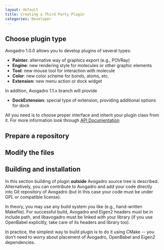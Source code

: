 ```yaml
---
layout: default
title: Creating a Third Party Plugin
categories: Developer
---
```




Choose plugin type
------------------

Avogadro 1.0.0 allows you to develop plugins of several types:

-   **Painter**: alternative way of graphics export (e.g., POVRay)
-   **Engine**: new rendering style for molecules or other graphic elements
-   **Tool**: new mouse tool for interaction with molecule
-   **Color**: new color scheme for bonds, atoms, etc.
-   **Extension**: new menu action or dock widget

In addition, Avogadro 1.1.x branch will provide

-   **DockExtension**: special type of extension, providing additional options for dock

All you need is to choose proper interface and inherit your plugin class from it. For more information look through [API Documentation](http://avogadro.openmolecules.net/api/dev/)

Prepare a repository
--------------------

Modify the files
----------------

Building and installation
-------------------------

In this section building of plugin **outside** Avogadro source tree is described. Alternatively, you can contribute to Avogadro and add your code directly into Git repository of Avogadro (but in this case your code must be under GPL or compatible license).

In theory, you may use any build system you like (e.g., hand-written Makefile). For successful build, Avogadro and Eigen2 headers must be in include path, and libavogadro must be linked with your library (if you use OpenBabel explicitly, take care of its headers and library too).

In practice, the simplest way to build plugin is to do it using CMake -- you don't need to worry about placement of Avogadro, OpenBabel and Eigen2 dependencies.







